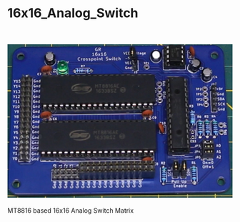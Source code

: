 # 16x16_Analog_Switch
<br><br>![PCB](Assembled_PCB.jpg)<BR><BR>
MT8816 based 16x16 Analog Switch Matrix
